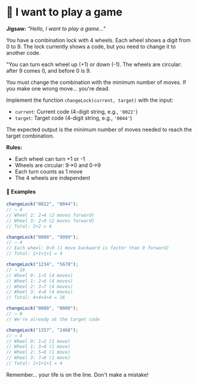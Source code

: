 # 🧩 **I want to play a game**

**Jigsaw:** _"Hello, I want to play a game…"_

You have a combination lock with 4 wheels. Each wheel shows a digit from 0 to 9. The lock currently shows a code, but you need to change it to another code.

"You can turn each wheel up (+1) or down (-1). The wheels are circular: after 9 comes 0, and before 0 is 9.

You must change the combination with the minimum number of moves. If you make one wrong move… you're dead.

Implement the function `changeLock(current, target)` with the input:

- `current`: Current code (4-digit string, e.g., `'0022'`)
- `target`: Target code (4-digit string, e.g., `'0044'`)

The expected output is the minimum number of moves needed to reach the target combination.

**Rules:**

- Each wheel can turn +1 or -1
- Wheels are circular: 9→0 and 0→9
- Each turn counts as 1 move
- The 4 wheels are independent

#### 📝 Examples

```ts
changeLock("0022", "0044");
// → 4
// Wheel 2: 2→4 (2 moves forward)
// Wheel 3: 2→4 (2 moves forward)
// Total: 2+2 = 4

changeLock("0000", "9999");
// → 4
// Each wheel: 0→9 (1 move backward is faster than 9 forward)
// Total: 1+1+1+1 = 4

changeLock("1234", "5678");
// → 16
// Wheel 0: 1→5 (4 moves)
// Wheel 1: 2→6 (4 moves)
// Wheel 2: 3→7 (4 moves)
// Wheel 3: 4→8 (4 moves)
// Total: 4+4+4+4 = 16

changeLock("0000", "0000");
// → 0
// We're already at the target code

changeLock("1357", "2468");
// → 4
// Wheel 0: 1→2 (1 move)
// Wheel 1: 3→4 (1 move)
// Wheel 2: 5→6 (1 move)
// Wheel 3: 7→8 (1 move)
// Total: 1+1+1+1 = 4
```

Remember… your life is on the line. Don't make a mistake!
